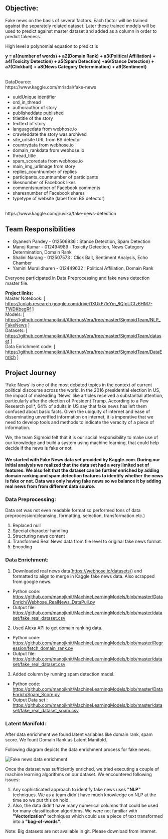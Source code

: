 ## Objective:
Fake news on the basis of several factors. Each factor will be trained against the separately related dataset. Later these trained models will be used to predict against master dataset and added as a column in order to predict fakeness.<br>

High level a polynomial equation to predict is <br>

**y = a1(number of words) + a2(Domain Rank) + a3(Political Affiliation) + a4(Toxicity Detection) + a5(Spam Detection) +a6(Stance Detection) + a7(Clickbait) + a8(News Category Determination) + a9(Sentiment)**

<br>
DataDource: <br>
https://www.kaggle.com/mrisdal/fake-news<br>

* uuidUnique identifier
* ord_in_thread
* authorauthor of story
* publisheddate published
* titletitle of the story
* texttext of story
* languagedata from webhose.io
* crawleddate the story was archived
* site_urlsite URL from BS detector
* countrydata from webhose.io
* domain_rankdata from webhose.io
* thread_title
* spam_scoredata from webhose.io
* main_img_urlimage from story
* replies_countnumber of replies
* participants_countnumber of participants
* likesnumber of Facebook likes
* commentsnumber of Facebook comments
* sharesnumber of Facebook shares
* typetype of website (label from BS detector)

<br>
https://www.kaggle.com/jruvika/fake-news-detection


## Team Responsibilities

*   Gyanesh Pandey - 012506936 :  Stance Detection, Spam Detection
*   Manoj Kumar - 012494989 : Toxicity Detection, News Category Determination, Domain Rank
*   Shalini Narang - 012507573 : Click Bait, Sentiment Analysis, Echo Chamber
*   Yamini Muralidharen - 012449632 : Political Affiliation, Domain Rank

Everyone participated in Data Preprocessing and fake news detection master file.

**Project links:**<br>
Master Notebook: [ https://colab.research.google.com/drive/1XUkF7leYm_8QIpUCfz6HM7-TWDKbegRf ] <br>
Models: [ https://github.com/manojknit/AlternusVera/tree/master/SigmoidTeam/NLP_FakeNews ]  <br>
Datasets: [ https://github.com/manojknit/AlternusVera/tree/master/SigmoidTeam/dataset ]  <br>
Data Enrichment code: [ https://github.com/manojknit/AlternusVera/tree/master/SigmoidTeam/DataEnrich ]  <br>

## Project Journey

‘Fake News’ is one of the most debated topics in the context of current political discourse across the world. In the 2016 presidential election in US, the impact of misleading ‘News’ like articles received a substantial attention, particularly after the election of President Trump. According to a Pew Research poll*, 64% of adults in US say that fake news has left them confused about basic facts. Given the ubiquity of internet and ease of disseminating unverified information on internet, it is imperative that we need to develop tools and methods to indicate the veracity of a piece of information.

We, the team Sigmoid felt that it is our social responsibility to make use of our knowledge and build a system using machine learning, that could help decide if the news is fake or not. 

#### We started with Fake News data set provided by Kaggle.com. During our initial analysis we realized that the data set had a very limited set of features. We also felt that the dataset can be further enriched by adding domain ranking and spam detection features to identify whether the news is fake or not. Data was only having fake news so we balance it by adding real news from from different data source. 

### Data Preprocessing: 
Data set was not even readable format so performed tons of data preprocession(cleansing, formatting, selection, transformation etc.)
1. Replaced null
2. Special character handling
3. Structuring news content
4. Transformed Real News data from file level to original fake news format.
5. Encoding

### Data Enrichment:
1. Downloaded real news data(https://webhose.io/datasets/) and formatted to align to merge in Kaggle fake news data. Also scrapped from google news.
  - Python code: https://github.com/manojknit/MachineLearningModels/blob/master/DataEnrich/Webhose_RealNews_DataPull.py
  - Output file: https://github.com/manojknit/MachineLearningModels/blob/master/dataset/fake_real_dataset.csv
2. Used Alexa API to get domain ranking data.
  - Python code: https://github.com/manojknit/MachineLearningModels/blob/master/Regression/fetch_domain_rank.py
  - Output file: https://github.com/manojknit/MachineLearningModels/blob/master/dataset/fake_real_dataset.csv
3. Added column by running spam detection madel. 
  - Python code: https://github.com/manojknit/MachineLearningModels/blob/master/DataEnrich/Spam_Score.py
  - Output Data set : https://github.com/manojknit/MachineLearningModels/blob/master/dataset/fake_real_dataset_spam.csv
 
### Latent Manifold:
 After data enrichment we found latent variables like domain rank, spam score. We fount Domain Rank as Latent Manifold.
 
Following diagram depicts the data enrichment process for fake news.

![Fake news data enrichment ](https://s3-us-west-2.amazonaws.com/themodestwhite.com/ml_fn.jpg)

Once the dataset was sufficiently enriched, we tried executing a couple of machine learning algorithms on our dataset. We encountered following issues:
1. Any sophisticated approach to identify fake news uses **"NLP"** techniques. We as a team didn't have much knowledge on NLP at the time so we put this on hold.
2. Also, the data didn't have many numerical columns that could be used for many classification algorithms. We were not familiar with **"Vectorization"** techniques which could use a piece of text transformed into a **"bag-of-words"**.

Note: Big datasets are not available in git. Please download from internet.
